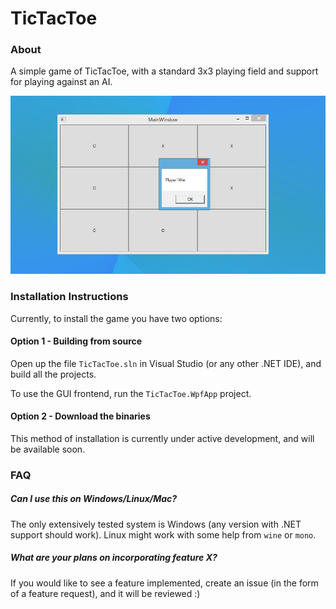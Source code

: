 # TicTacToe
### About
A simple game of TicTacToe, with a standard 3x3 playing field and support for playing against an AI.

![Alt text](screenshot.png "Optional title")

### Installation Instructions
Currently, to install the game you have two options:

#### Option 1 - Building from source
Open up the file `TicTacToe.sln` in Visual Studio (or any other .NET IDE), and build all the projects.

To use the GUI frontend, run the `TicTacToe.WpfApp` project.

#### Option 2 - Download the binaries
This method of installation is currently under active development, and will be available soon.

### FAQ
##### Can I use this on Windows/Linux/Mac?
The only extensively tested system is Windows (any version with .NET support should work). Linux might work with some help from `wine` or `mono`.

##### What are your plans on incorporating feature X?
If you would like to see a feature implemented, create an issue (in the form of a feature request), and it will be reviewed :)
